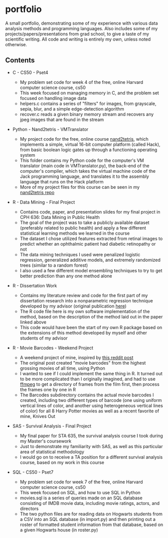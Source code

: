 # portfolio

A small portfolio, demonstrating some of my experience with various data analysis methods and programming languages. Also includes some of my projects/papers/presentations from grad school, to give a taste of my scientific writing. All code and writing is entirely my own, unless noted otherwise.

## Contents

* C - CS50 - Pset4
  * My problem set code for week 4 of the free, online Harvard computer science course, cs50
  * This week focused on managing memory in C, and the problem set focused on handling image data
  * helpers.c contains a series of "filters" for images, from grayscale, sepia, blur, and a simple edge-detection algorithm
  * recover.c reads a given binary memory stream and recovers any jpeg images that are found in the stream

* Python - Nand2tetris - VMTranslator
  * My project code for the free, online course [nand2tetris](https://www.nand2tetris.org/), which implements a simple, virtual 16-bit computer platform (called Hack), from basic boolean logic gates up through a functioning operating system
  * This folder contains my Python code for the computer's VM translator (main code in VMTranslator.py), the back-end of the computer's compiler, which takes the virtual machine code of the Jack programming language, and translates it to the assembly language that runs on the Hack platform
  * More of my project files for this course can be seen in my [nand2tetris repo](https://github.com/mda2894/nand2tetris)

* R - Data Mining - Final Project
  * Contains code, paper, and presentation slides for my final project in CPH 636: Data Mining in Public Health
  * The goal of the project was to take a publicly available dataset (preferably related to public health) and apply a few different statistical learning methods we learned in the course
  * The dataset I chose utilized features extracted from retinal images to predict whether an ophthalmic patient had diabetic retinopathy or not
  * The data mining techniques I used were penalized logistic regression, generalized additive models, and extremely randomized trees (similar to a random forest)
  * I also used a few different model ensembling techniques to try to get better prediction than any one method alone

* R - Dissertation Work
  * Contains my literature review and code for the first part of my dissertation research into a nonparametric regression technique developed by my advisor (original publication [here](https://doi.org/10.1002/cjs.10104))
  * The R code file here is my own software implementation of the method, based on the description of the method laid out in the paper linked above
  * This code would have been the start of my own R package based on the extensions of this method developed by myself and other students of my advisor

* R - Movie Barcodes - Weekend Project
  * A weekend project of mine, inspired by [this reddit post](https://www.reddit.com/r/dataisbeautiful/comments/f773m1/oc_visualization_of_the_colour_palette_or_barcode/)
  * The original post created "movie barcodes" from the highest grossing movies of all time, using Python
  * I wanted to see if I could implement the same thing in R. It turned out to be more complicated than I originally imagined, and had to use [ffmpeg](https://ffmpeg.org/) to get a directory of frames from the film first, then process the frames one by one in R
  * The Barcodes subdirectory contains the actual movie barcodes I created, including two different types of barcode (one using uniform vertical lines of color, and another using heterogeneous vertical lines of color) for all 8 Harry Potter movies as well as a recent favorite of mine, Knives Out

* SAS - Survival Analysis - Final Project
  * My final paper for STA 635, the survival analysis course I took during my Master's coursework
  * Just to demonstrate my familiarity with SAS, as well as this particular area of statistical methodology
  * I would go on to receive a TA position for a different survival analysis course, based on my work in this course

* SQL - CS50 - Pset7
  * My problem set code for week 7 of the free, online Harvard computer science course, cs50
  * This week focused on SQL, and how to use SQL in Python
  * movies.sql is a series of queries made on an SQL database consisting of IMDB movie data, including movie ratings, actors, and directors
  * The two python files are for reading data on Hogwarts students from a CSV into an SQL database (in import.py) and then printing out a roster of formatted student information from that database, based on a given Hogwarts house (in roster.py)
